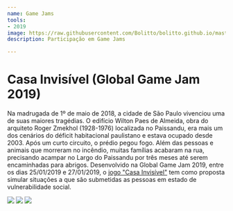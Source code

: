 ```yaml
---
name: Game Jams
tools:
- 2019
image: https://raw.githubusercontent.com/Bolitto/bolitto.github.io/master/imgs/projetos/casainvisivel1.jpg
description: Participação em Game Jams

---
```

# Casa Invisível (Global Game Jam 2019)

Na madrugada de 1º de maio de 2018, a cidade de São Paulo vivenciou uma de suas maiores tragédias. O edifício Wilton Paes de Almeida, obra do arquiteto Roger Zmekhol (1928-1976) localizada no Paissandu, era mais um dos cenários do déficit habitacional paulistano e estava ocupado desde 2003. Após um curto circuito, o prédio pegou fogo. Além das pessoas e animais que morreram no incêndio, muitas famílias acabaram na rua, precisando acampar no Largo do Paissandu por três meses até serem encaminhadas para abrigos. Desenvolvido na Global Game Jam 2019, entre os dias 25/01/2019 e 27/01/2019, o [jogo "Casa Invisível"](https://globalgamejam.org/2019/games/casa-invisível) tem como proposta simular situações a que são submetidas as pessoas em estado de vulnerabilidade social.

![](https://raw.githubusercontent.com/Bolitto/bolitto.github.io/master/imgs/projetos/casainvisivel2.jpg)
![](https://raw.githubusercontent.com/Bolitto/bolitto.github.io/master/imgs/projetos/casainvisivel3.jpg) ![](https://raw.githubusercontent.com/Bolitto/bolitto.github.io/master/imgs/projetos/casainvisivel5.jpeg)